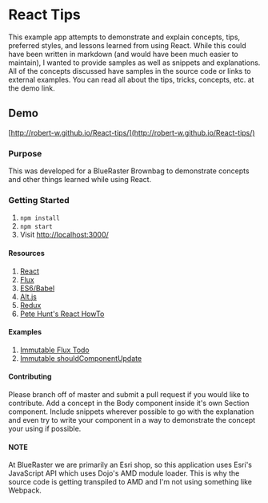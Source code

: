 # React Tips

This example app attempts to demonstrate and explain concepts, tips, preferred styles, and lessons learned from using React. While this could have been written in markdown (and would have been much easier to maintain), I wanted to provide samples as well as snippets and explanations. All of the concepts discussed have samples in the source code or links to external examples. You can read all about the tips, tricks, concepts, etc. at the demo link.

## Demo
[http://robert-w.github.io/React-tips/](http://robert-w.github.io/React-tips/)

### Purpose
This was developed for a BlueRaster Brownbag to demonstrate concepts and other things learned while using React.

### Getting Started

1. ```npm install```
2. ```npm start```
3. Visit [http://localhost:3000/](http://localhost:3000/)

#### Resources
1. [React](https://facebook.github.io/react/)
2. [Flux](https://facebook.github.io/flux/)
3. [ES6/Babel](https://babeljs.io/docs/learn-es2015/)
4. [Alt.js](http://alt.js.org/)
5. [Redux](http://rackt.org/redux/)
6. [Pete Hunt's React HowTo](https://github.com/petehunt/react-howto)

#### Examples
1. [Immutable Flux Todo](https://github.com/Robert-W/immutable-flux-todo)
2. [Immutable shouldComponentUpdate](http://codepen.io/Robert-W/pen/pgoPbO)

#### Contributing
Please branch off of master and submit a pull request if you would like to contribute.  Add a concept in the Body component inside it's own Section component. Include snippets wherever possible to go with the explanation and even try to write your component in a way to demonstrate the concept your using if possible.

#### NOTE
At BlueRaster we are primarily an Esri shop, so this application uses Esri's JavaScript API which uses Dojo's AMD module loader. This is why the source code is getting transpiled to AMD and I'm not using something like Webpack.
